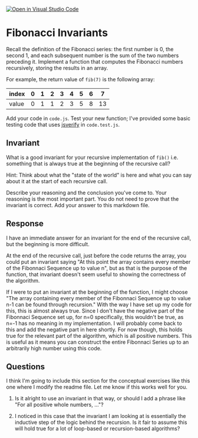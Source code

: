[![Open in Visual Studio Code](https://classroom.github.com/assets/open-in-vscode-718a45dd9cf7e7f842a935f5ebbe5719a5e09af4491e668f4dbf3b35d5cca122.svg)](https://classroom.github.com/online_ide?assignment_repo_id=12033564&assignment_repo_type=AssignmentRepo)
# Fibonacci Invariants

Recall the definition of the Fibonacci series: the first number is 0, the second
1, and each subsequent number is the sum of the two numbers preceding it.
Implement a function that computes the Fibonacci numbers recursively, storing
the results in an array.

For example, the return value of `fib(7)` is the following array:

| index |  0  |  1  |  2  |  3  |  4  |  5  |  6  |  7  |
| ----- | --- | --- | --- | --- | --- | --- | --- | --- |
| value |  0  |  1  |  1  |  2  |  3  |  5  |  8  |  13 |

Add your code in `code.js`. Test your new function; I've provided some basic
testing code that uses [jsverify](https://jsverify.github.io/) in
`code.test.js`.

## Invariant

What is a good invariant for your recursive implementation of `fib()`
i.e. something that is always true at the beginning of the recursive call?

Hint: Think about what the "state of the world" is here and what you can say
about it at the start of each recursive call.

Describe your reasoning and the conclusion you've come to. Your reasoning is the
most important part. You do not need to prove that the invariant is correct. Add
your answer to this markdown file.

## Response
I have an immediate answer for an invariant for the end of the recursive call, but the beginning is more difficult.

At the end of the recursive call, just before the code returns the array, you could put an invariant saying "At this point the array contains every member of the Fibonnaci Sequence up to value n", but as that is the purpose of the function, that invariant doesn't seem useful to showing the correctness of the algorithm.

If I were to put an invariant at the beginning of the function, I might choose "The array containing every member of the Fibonnaci Sequence up to value n-1 can be found through recursion." With the way I have set up my code for this, this is almost always true. Since I don't have the negative part of the Fibonnaci Sequence set up, for n=0 specifically, this wouldn't be true, as n=-1 has no meaning in my implementation. I will probably come back to this and add the negative part in here shortly. For now though, this holds true for the relevant part of the algorithm, which is all positive numbers. This is useful as it means you can construct the entire Fibonnaci Series up to an arbitrarily high number using this code.

## Questions

I think I'm going to include this section for the conceptual exercises like this one where I modify the readme file. Let me know if this works well for you.

1. Is it alright to use an invariant in that way, or should I add a phrase like "For all positive whole numbers, ..."?

2. I noticed in this case that the invariant I am looking at is essentially the inductive step of the logic behind the recursion. Is it fair to assume this will hold true for a lot of loop-based or recursion-based algorithms?

